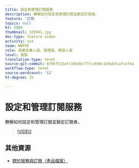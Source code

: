 ```yaml
---
title: 設定和管理訂閱服務
description: 瞭解如何設定和管理訂閱並鎖定訂閱者。
feature: '訂閱     '
topics: null
kt: 5088
thumbnail: 329941.jpg
doc-type: feature video
activity: use
team: WWFRE
role: 商業從業人員、管理員、開發人員
level: 進階
translation-type: tm+mt
source-git-commit: 8f06f533afc34b4bcf7fcc690c1b9ab5cafcef4a
workflow-type: tm+mt
source-wordcount: '52'
ht-degree: 3%

---
```



# 設定和管理訂閱服務

瞭解如何設定和管理訂閱並鎖定訂閱者。

>[!VIDEO](https://video.tv.adobe.com/v/329941?quality=12)

## 其他資源

* [關於服務與訂閱（產品檔案）](https://experienceleague.adobe.com/docs/campaign-classic/using/sending-messages/subscriptions-and-referrals/about-services-and-subscriptions.html)

